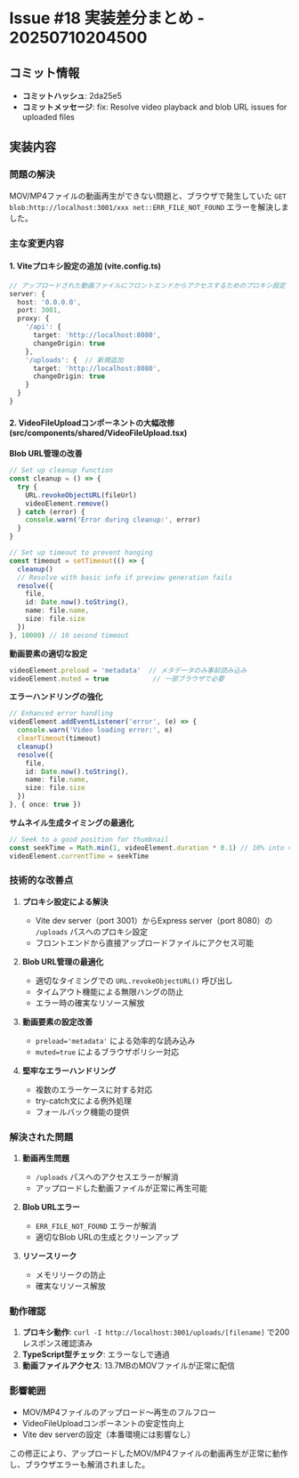 # Issue #18 実装差分まとめ - 20250710204500

## コミット情報
- **コミットハッシュ**: 2da25e5
- **コミットメッセージ**: fix: Resolve video playback and blob URL issues for uploaded files

## 実装内容

### 問題の解決
MOV/MP4ファイルの動画再生ができない問題と、ブラウザで発生していた `GET blob:http://localhost:3001/xxx net::ERR_FILE_NOT_FOUND` エラーを解決しました。

### 主な変更内容

#### 1. Viteプロキシ設定の追加 (vite.config.ts)
```typescript
// アップロードされた動画ファイルにフロントエンドからアクセスするためのプロキシ設定
server: {
  host: '0.0.0.0',
  port: 3001,
  proxy: {
    '/api': {
      target: 'http://localhost:8080',
      changeOrigin: true
    },
    '/uploads': {  // 新規追加
      target: 'http://localhost:8080',
      changeOrigin: true
    }
  }
}
```

#### 2. VideoFileUploadコンポーネントの大幅改修 (src/components/shared/VideoFileUpload.tsx)

**Blob URL管理の改善**
```typescript
// Set up cleanup function
const cleanup = () => {
  try {
    URL.revokeObjectURL(fileUrl)
    videoElement.remove()
  } catch (error) {
    console.warn('Error during cleanup:', error)
  }
}

// Set up timeout to prevent hanging
const timeout = setTimeout(() => {
  cleanup()
  // Resolve with basic info if preview generation fails
  resolve({
    file,
    id: Date.now().toString(),
    name: file.name,
    size: file.size
  })
}, 10000) // 10 second timeout
```

**動画要素の適切な設定**
```typescript
videoElement.preload = 'metadata'  // メタデータのみ事前読み込み
videoElement.muted = true           // 一部ブラウザで必要
```

**エラーハンドリングの強化**
```typescript
// Enhanced error handling
videoElement.addEventListener('error', (e) => {
  console.warn('Video loading error:', e)
  clearTimeout(timeout)
  cleanup()
  resolve({
    file,
    id: Date.now().toString(),
    name: file.name,
    size: file.size
  })
}, { once: true })
```

**サムネイル生成タイミングの最適化**
```typescript
// Seek to a good position for thumbnail
const seekTime = Math.min(1, videoElement.duration * 0.1) // 10% into video or 1 second
videoElement.currentTime = seekTime
```

### 技術的な改善点

1. **プロキシ設定による解決**
   - Vite dev server（port 3001）からExpress server（port 8080）の `/uploads` パスへのプロキシ設定
   - フロントエンドから直接アップロードファイルにアクセス可能

2. **Blob URL管理の最適化**
   - 適切なタイミングでの `URL.revokeObjectURL()` 呼び出し
   - タイムアウト機能による無限ハングの防止
   - エラー時の確実なリソース解放

3. **動画要素の設定改善**
   - `preload='metadata'` による効率的な読み込み
   - `muted=true` によるブラウザポリシー対応

4. **堅牢なエラーハンドリング**
   - 複数のエラーケースに対する対応
   - try-catch文による例外処理
   - フォールバック機能の提供

### 解決された問題

1. **動画再生問題**
   - `/uploads` パスへのアクセスエラーが解消
   - アップロードした動画ファイルが正常に再生可能

2. **Blob URLエラー**
   - `ERR_FILE_NOT_FOUND` エラーが解消
   - 適切なBlob URLの生成とクリーンアップ

3. **リソースリーク**
   - メモリリークの防止
   - 確実なリソース解放

### 動作確認

1. **プロキシ動作**: `curl -I http://localhost:3001/uploads/[filename]` で200レスポンス確認済み
2. **TypeScript型チェック**: エラーなしで通過
3. **動画ファイルアクセス**: 13.7MBのMOVファイルが正常に配信

### 影響範囲
- MOV/MP4ファイルのアップロード〜再生のフルフロー
- VideoFileUploadコンポーネントの安定性向上
- Vite dev serverの設定（本番環境には影響なし）

この修正により、アップロードしたMOV/MP4ファイルの動画再生が正常に動作し、ブラウザエラーも解消されました。